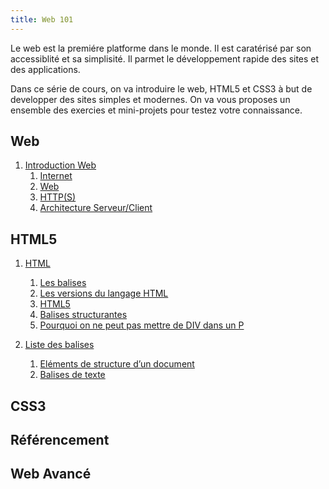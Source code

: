 ```yaml
---
title: Web 101
---
```


Le web est la premiére platforme dans le monde. Il est caratérisé par son
accessiblité et sa simplisité. Il parmet le développement rapide des sites et
des applications.

Dans ce série de cours, on va introduire le web, HTML5 et CSS3 à but de
developper des sites simples et modernes. On va vous proposes un ensemble des
exercies et mini-projets pour testez votre connaissance.

Web
---

1. [Introduction Web](_cours/00-web.md)
   1. [Internet](_cours/00-web.md)
   2. [Web](_cours/00-web.md)
   3. [HTTP(S)](_cours/00-web.md)
   4. [Architecture Serveur/Client](_cours/00-web.md)

HTML5
-----

1. [HTML](_cours/10-html5.md)
   1. [Les balises](_cours/10-html5.md#les-balises)
   2. [Les versions du langage HTML](_cours/10-html5.md#les-versions-du-langage-html)
   3. [HTML5](_cours/10-html5.md#10-html5)
   4. [Balises structurantes](_cours/10-html5.md#balises-structurantes)
   5. [Pourquoi on ne peut pas mettre de DIV dans un P](_cours/10-html5.md#pourquoi-on-ne-peut-pas-mettre-de-div-dans-un-p)

2. [Liste des balises](_cours/12-liste-balises.md)
   1. [Eléments de structure d’un document](_cours/12-liste-balises.md#eléments-de-structure-dun-document)
   2. [Balises de texte](_cours/12-liste-balises.md#balises-de-texte)

CSS3
----

Référencement
-------------

Web Avancé
----------


<link rel="next" href="{{ site.baseurl }}{{ site.cours | map: "url" | first }}" />
